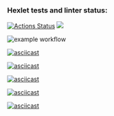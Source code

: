 ### Hexlet tests and linter status:

[![Actions Status](https://github.com/TopchiyVictor/frontend-project-lvl1/workflows/hexlet-check/badge.svg)](https://github.com/TopchiyVictor/frontend-project-lvl1/actions)
<a href="https://codeclimate.com/github/codeclimate/codeclimate/maintainability"><img src="https://api.codeclimate.com/v1/badges/a99a88d28ad37a79dbf6/maintainability" /></a>

![example workflow](https://github.com/TopchiyVictor/frontend-project-lvl1/actions/workflows/make-lint.yml/badge.svg)

[![asciicast](https://asciinema.org/a/486596.svg)](https://asciinema.org/a/486596)

[![asciicast](https://asciinema.org/a/487631.svg)](https://asciinema.org/a/487631)

[![asciicast](https://asciinema.org/a/487786.svg)](https://asciinema.org/a/487786)

[![asciicast](https://asciinema.org/a/487859.svg)](https://asciinema.org/a/487859)

[![asciicast](https://asciinema.org/a/487916.svg)](https://asciinema.org/a/487916)
